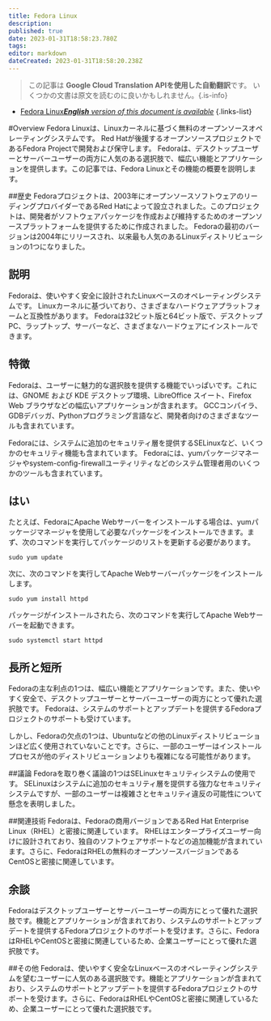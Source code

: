 ```yaml
---
title: Fedora Linux
description: 
published: true
date: 2023-01-31T18:58:23.780Z
tags: 
editor: markdown
dateCreated: 2023-01-31T18:58:20.238Z
---
```


> この記事は **Google Cloud Translation APIを使用した自動翻訳**です。
いくつかの文書は原文を読むのに良いかもしれません。{.is-info}

- [Fedora Linux***English** version of this document is available*](/en/Knowledge-base/Dictionary/fedora-linux)
{.links-list}


#Overview
Fedora Linuxは、Linuxカーネルに基づく無料のオープンソースオペレーティングシステムです。 Red Hatが後援するオープンソースプロジェクトであるFedora Projectで開発および保守します。 Fedoraは、デスクトップユーザーとサーバーユーザーの両方に人気のある選択肢で、幅広い機能とアプリケーションを提供します。この記事では、Fedora Linuxとその機能の概要を説明します。

##歴史
Fedoraプロジェクトは、2003年にオープンソースソフトウェアのリーディングプロバイダーであるRed Hatによって設立されました。このプロジェクトは、開発者がソフトウェアパッケージを作成および維持するためのオープンソースプラットフォームを提供するために作成されました。 Fedoraの最初のバージョンは2004年にリリースされ、以来最も人気のあるLinuxディストリビューションの1つになりました。

## 説明
Fedoraは、使いやすく安全に設計されたLinuxベースのオペレーティングシステムです。 Linuxカーネルに基づいており、さまざまなハードウェアプラットフォームと互換性があります。 Fedoraは32ビット版と64ビット版で、デスクトップPC、ラップトップ、サーバーなど、さまざまなハードウェアにインストールできます。

## 特徴
Fedoraは、ユーザーに魅力的な選択肢を提供する機能でいっぱいです。これには、GNOME および KDE デスクトップ環境、LibreOffice スイート、Firefox Web ブラウザなどの幅広いアプリケーションが含まれます。 GCCコンパイラ、GDBデバッガ、Pythonプログラミング言語など、開発者向けのさまざまなツールも含まれています。

Fedoraには、システムに追加のセキュリティ層を提供するSELinuxなど、いくつかのセキュリティ機能も含まれています。 Fedoraには、yumパッケージマネージャやsystem-config-firewallユーティリティなどのシステム管理者用のいくつかのツールも含まれています。

## はい
たとえば、FedoraにApache Webサーバーをインストールする場合は、yumパッケージマネージャを使用して必要なパッケージをインストールできます。まず、次のコマンドを実行してパッケージのリストを更新する必要があります。

```
sudo yum update
```

次に、次のコマンドを実行してApache Webサーバーパッケージをインストールします。

```
sudo yum install httpd
```

パッケージがインストールされたら、次のコマンドを実行してApache Webサーバーを起動できます。

```
sudo systemctl start httpd
```

## 長所と短所
Fedoraの主な利点の1つは、幅広い機能とアプリケーションです。また、使いやすく安全で、デスクトップユーザーとサーバーユーザーの両方にとって優れた選択肢です。 Fedoraは、システムのサポートとアップデートを提供するFedoraプロジェクトのサポートも受けています。

しかし、Fedoraの欠点の1つは、Ubuntuなどの他のLinuxディストリビューションほど広く使用されていないことです。さらに、一部のユーザーはインストールプロセスが他のディストリビューションよりも複雑になる可能性があります。

##議論
Fedoraを取り巻く議論の1つはSELinuxセキュリティシステムの使用です。 SELinuxはシステムに追加のセキュリティ層を提供する強力なセキュリティシステムですが、一部のユーザーは複雑さとセキュリティ違反の可能性について懸念を表明しました。

##関連技術
Fedoraは、Fedoraの商用バージョンであるRed Hat Enterprise Linux（RHEL）と密接に関連しています。 RHELはエンタープライズユーザー向けに設計されており、独自のソフトウェアサポートなどの追加機能が含まれています。さらに、FedoraはRHELの無料のオープンソースバージョンであるCentOSと密接に関連しています。

## 余談
Fedoraはデスクトップユーザーとサーバーユーザーの両方にとって優れた選択肢です。機能とアプリケーションが含まれており、システムのサポートとアップデートを提供するFedoraプロジェクトのサポートを受けます。さらに、FedoraはRHELやCentOSと密接に関連しているため、企業ユーザーにとって優れた選択肢です。

##その他
Fedoraは、使いやすく安全なLinuxベースのオペレーティングシステムを望むユーザーに人気のある選択肢です。機能とアプリケーションが含まれており、システムのサポートとアップデートを提供するFedoraプロジェクトのサポートを受けます。さらに、FedoraはRHELやCentOSと密接に関連しているため、企業ユーザーにとって優れた選択肢です。